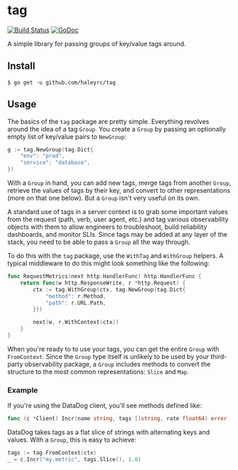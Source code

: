 # tag

[![Build Status](https://github.com/gin-gonic/gin/workflows/Run%20Tests/badge.svg?branch=master)](https://github.com/gin-gonic/gin/actions?query=branch%3Amaster)
[![GoDoc](https://pkg.go.dev/badge/github.com/gin-gonic/gin?status.svg)](https://pkg.go.dev/github.com/gin-gonic/gin?tab=doc)

A simple library for passing groups of key/value tags around.

## Install

```
$ go get -u github.com/haleyrc/tag
```

## Usage

The basics of the `tag` package are pretty simple. Everything revolves around the idea of a tag `Group`. You create a `Group` by passing an optionally empty list of key/value pairs to `NewGroup`:

```go
g := tag.NewGroup(tag.Dict{
    "env": "prod",
    "service": "database",
})
```

With a `Group` in hand, you can add new tags, merge tags from another `Group`, retrieve the values of tags by their key, and convert to other representations (more on that one below). But a `Group` isn't very useful on its own.

A standard use of tags in a server context is to grab some important values from the request (path, verb, user agent, etc.) and tag various observability objects with them to allow engineers to troubleshoot, build reliability dashboards, and monitor SLIs. Since tags may be added at any layer of the stack, you need to be able to pass a `Group` all the way through.

To do this with the `tag` package, use the `WithTag` and `WithGroup` helpers. A
typical middleware to do this might look something like the following:

```go
func RequestMetrics(next http.HandlerFunc) http.HandlerFunc {
    return func(w http.ResponseWrite, r *http.Request) {
        ctx := tag.WithGroup(ctx, tag.NewGroup(tag.Dict{
            "method": r.Method,
            "path": r.URL.Path,
        }))

        next(w, r.WithContext(ctx))
    }
}
```

When you're ready to to use your tags, you can get the entire `Group` with `FromContext`. Since the `Group` type itself is unlikely to be used by your third-party observability package, a `Group` includes methods to convert the structure to the most common representations: `Slice` and `Map`.

### Example

If you're using the DataDog client, you'll see methods defined like:

```go
func (c *Client) Incr(name string, tags []string, rate float64) error
```

DataDog takes tags as a flat slice of strings with alternating keys and values. With a `Group`, this is easy to achieve:

```go
tags := tag.FromContext(ctx)
_ = c.Incr("my.metric", tags.Slice(), 1.0)
```
